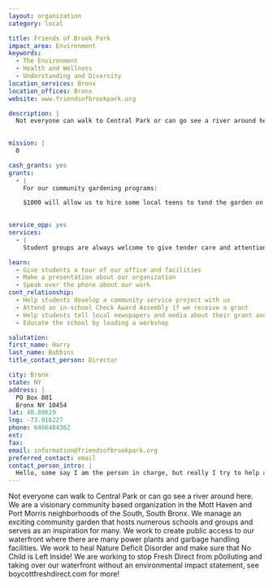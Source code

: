 ```yaml
---
layout: organization
category: local

title: Friends of Brook Park
impact_area: Environment
keywords: 
  - The Environment
  - Health and Wellness
  - Understanding and Diversity
location_services: Bronx
location_offices: Bronx
website: www.friendsofbrookpark.org

description: |
  Not everyone can walk to Central Park or can go see a river around here.  We are a visionary community based organization in the Mott Haven and Port Morris neighborhoods of the South, South Bronx.  We manage an exciting community garden that hosts numerous schools and groups and serves as an inspiration for many. We work to create public access to our waterfront where there are many power plants and garbage handling facilities.  We work to heal Nature Deficit Disorder and make sure that No Child is Left Inside!  We are working to stop Fresh Direct from p0olluting and taking over our waterfront without an environmental impact statement, see boycottfreshdirect.com for more!

  
mission: |
  0

cash_grants: yes
grants: 
  - |
    For our community gardening programs:

    $1000 will allow us to hire some local teens to tend the garden on weekends and get valuable job experience!

     
service_opp: yes
services: 
  - |
    Student groups are always welcome to give tender care and attention to our garden!  Depending on the season, you would be planting, spreading woodchips and mulch, turning the compost, pruning and other fun nature activities that help us all!

learn: 
  - Give students a tour of our office and facilities
  - Make a presentation about our organization
  - Speak over the phone about our work
cont_relationship: 
  - Help students develop a community service project with us
  - Attend an in-school Check Award Assembly if we receive a grant
  - Help students tell local newspapers and media about their grant and/or project with us
  - Educate the school by leading a workshop

salutation: 
first_name: Harry
last_name: Bubbins
title_contact_person: Director

city: Bronx
state: NY
address: |
  PO Box 801  
  Bronx NY 10454
lat: 40.80619
lng: -73.916227
phone: 6466484362
ext: 
fax: 
email: information@friendsofbrookpark.org
preferred_contact: email
contact_person_intro: |
  Hello, some say I am the person in charge, but really I try to help all our volunteers and students learn and enjoy nature, so I am the Lead Helper, not a "Director".  I do the paperwork and also do presentations at schools, go to meetings, wear a suit (only sometimes)  and advocate for a better environment. It is most fun to be in the gardens with my hands in the earth looking at a worm or a ladybug, or picking fresh lettuce or kale or mint!  Or even canoeing in New York City and seeing the fish.  We were lucky to work with a school and Comments Cents this year and look forward to more!
---
```

Not everyone can walk to Central Park or can go see a river around here.  We are a visionary community based organization in the Mott Haven and Port Morris neighborhoods of the South, South Bronx.  We manage an exciting community garden that hosts numerous schools and groups and serves as an inspiration for many. We work to create public access to our waterfront where there are many power plants and garbage handling facilities.  We work to heal Nature Deficit Disorder and make sure that No Child is Left Inside!  We are working to stop Fresh Direct from p0olluting and taking over our waterfront without an environmental impact statement, see boycottfreshdirect.com for more!


